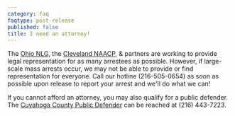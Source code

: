 ```yaml
---
category: faq
faqtype: post-release
published: false
title: I need an attorney!
---
```

The [Ohio NLG](https://www.ohionlg.org), the [Cleveland NAACP](http://clevelandnaacp.org/), & partners are working to provide legal representation for as many arrestees as possible. However, if large-scale mass arrests occur, we may not be able to provide or find representation for everyone. Call our hotline (216-505-0654) as soon as possible upon release to report your arrest and we'll do what we can! 

If you cannot afford an attorney, you may also qualify for a public defender. The [Cuyahoga County Public Defender](http://publicdefender.cuyahogacounty.us/) can be reached at (216) 443-7223.